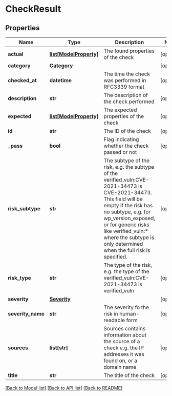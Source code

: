 # CheckResult

## Properties
Name | Type | Description | Notes
------------ | ------------- | ------------- | -------------
**actual** | [**list[ModelProperty]**](ModelProperty.md) | The found properties of the check | [optional] 
**category** | [**Category**](Category.md) |  | [optional] 
**checked_at** | **datetime** | The time the check was performed in RFC3339 format | [optional] 
**description** | **str** | The description of the check performed | [optional] 
**expected** | [**list[ModelProperty]**](ModelProperty.md) | The expected properties of the check | [optional] 
**id** | **str** | The ID of the check | [optional] 
**_pass** | **bool** | Flag indicating whether the check passed or not | [optional] 
**risk_subtype** | **str** | The subtype of the risk, e.g. the subtype of the verified_vuln:CVE-2021-34473 is CVE-2021-34473. This field will be empty if the risk has no subtype, e.g. for wp_version_exposed, or for generic risks like verified_vuln:* where the subtype is only determined when the full risk is specified. | [optional] 
**risk_type** | **str** | The type of the risk, e.g. the type of the verified_vuln:CVE-2021-34473 is verified_vuln | [optional] 
**severity** | [**Severity**](Severity.md) |  | [optional] 
**severity_name** | **str** | The severity fo the risk in human-readable form | [optional] 
**sources** | **list[str]** | Sources contains information about the source of a check e.g. the IP addresses it was found on, or a domain name | [optional] 
**title** | **str** | The title of the check | [optional] 

[[Back to Model list]](../README.md#documentation-for-models) [[Back to API list]](../README.md#documentation-for-api-endpoints) [[Back to README]](../README.md)


